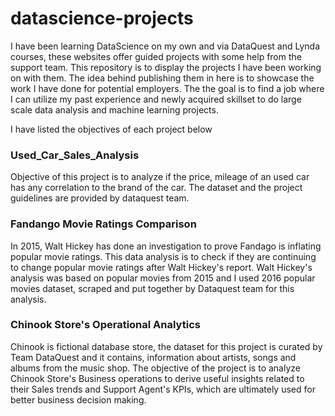 # datascience-projects

I have been learning DataScience on my own and via DataQuest and Lynda courses, these websites offer guided projects with some help from the support team. This repository is to display the projects I have been working on with them. The idea behind publishing them in here is to showcase the work I have done for potential employers. The the goal is to find a job where I can utilize my past experience and newly acquired skillset to do large scale data analysis and machine learning projects. 

I have listed the objectives of each project below

### Used_Car_Sales_Analysis 
Objective of this project is to analyze if the price, mileage of an used car has any correlation to the brand of the car. The dataset and the project guidelines are provided by dataquest team. 

### Fandango Movie Ratings Comparison
In 2015, Walt Hickey has done an investigation to prove Fandago is inflating popular movie ratings. This data analysis is to check if they are continuing to change popular movie ratings after Walt Hickey's report. Walt Hickey's analysis was based on popular movies from 2015 and I used 2016 popular movies dataset, scraped and put together by Dataquest team for this analysis.

### Chinook Store's Operational Analytics
Chinook is fictional database store, the dataset for this project is curated by Team DataQuest and it contains, information about artists, songs and albums from the music shop. The objective of the project is to analyze Chinook Store's Business operations to derive useful insights related to their Sales trends and Support Agent's KPIs, which are ultimately used for better business decision making.


